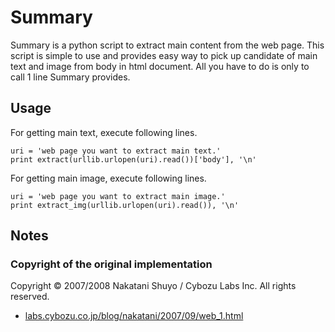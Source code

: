 <h1>Summary</h1>

Summary is a python script to extract main content from the web page. This script is simple to use and provides easy way to pick up candidate of main text and image from body in html document. All you have to do is only to call 1 line Summary provides.

## Usage

For getting main text, execute following lines.

```
uri = 'web page you want to extract main text.'
print extract(urllib.urlopen(uri).read())['body'], '\n'
```

For getting main image, execute following lines.

```
uri = 'web page you want to extract main image.'
print extract_img(urllib.urlopen(uri).read()), '\n'
```

## Notes

### Copyright of the original implementation

Copyright © 2007/2008 Nakatani Shuyo / Cybozu Labs Inc. All rights reserved.

<ul>
    <li><a href="http://labs.cybozu.co.jp/blog/nakatani/2007/09/web_1.html">labs.cybozu.co.jp/blog/nakatani/2007/09/web_1.html</a></li>
</ul>